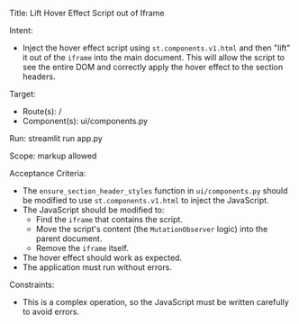 Title: Lift Hover Effect Script out of Iframe

Intent:
- Inject the hover effect script using `st.components.v1.html` and then "lift" it out of the `iframe` into the main document. This will allow the script to see the entire DOM and correctly apply the hover effect to the section headers.

Target:
- Route(s): /
- Component(s): ui/components.py

Run: streamlit run app.py

Scope: markup allowed

Acceptance Criteria:
- The `ensure_section_header_styles` function in `ui/components.py` should be modified to use `st.components.v1.html` to inject the JavaScript.
- The JavaScript should be modified to:
    - Find the `iframe` that contains the script.
    - Move the script's content (the `MutationObserver` logic) into the parent document.
    - Remove the `iframe` itself.
- The hover effect should work as expected.
- The application must run without errors.

Constraints:
- This is a complex operation, so the JavaScript must be written carefully to avoid errors.
